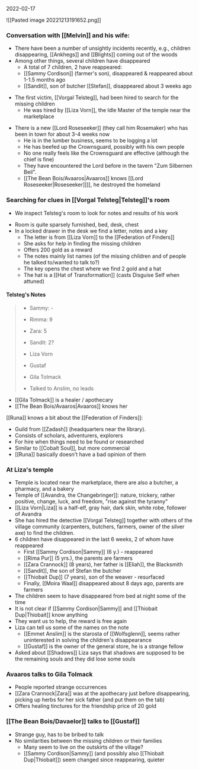 2022-02-17

![[Pasted image 20221213191652.png]]


### Conversation with [[Melvin]] and his wife:
- There have been a number of unsightly incidents recently, e.g., children disappearing, [[Ankhegs]] and [[Blights]] coming out of the woods
- Among other things, several children have disappeared
	* A total of 7 children, 2 have reappeared: 
	* [[Sammy Cordison]] (farmer's son), disappeared & reappeared about 1-1.5 months ago
	* [[Sandit]], son of butcher [[Stefan]], disappeared about 3 weeks ago
* The first victim, [[Vorgal Telsteg]], had been hired to search for the missing children
	* He was hired by [[Liza Vorn]], the Idle Master of the temple near the marketplace
- There is a new [[Lord Roseseeker]] (they call him Rosemaker) who has been in town for about 3-4 weeks now
	* He is in the lumber business, seems to be logging a lot
	* He has beefed up the Crownsguard, possibly with his own people
	* No one really feels like the Crownsguard are effective (although the chief is fine)
	* They have encountered the Lord before in the tavern "Zum Silbernen Beil".
	* [[The Bean Bois/Avaaros|Avaaros]] knows [[Lord Roseseeker|Roseseeker]]]], he destroyed the homeland

### Searching for clues in [[Vorgal Telsteg|Telsteg]]'s room
* We inspect Telsteg's room to look for notes and results of his work
- Room is quite sparsely furnished, bed, desk, chest
- In a locked drawer in the desk we find a letter, notes and a key
	- The letter is from [[Liza Vorn]] to the [[Federation of Finders]]
	- She asks for help in finding the missing children
	- Offers 200 gold as a reward
	- The notes mainly list names (of the missing children and of people he talked to/wanted to talk to?) 
	- The key opens the chest where we find 2 gold and a hat
	- The hat is a [[Hat of Transformation]] (casts Disguise Self when attuned)

#### Telsteg's Notes
> * Sammy: -
>* Rimma: 9
>* Zara: 5
>* Sandit: 2?
>
>* Liza Vorn
>* Gustaf
>* Gila Tolmack
>* Talked to Anslim, no leads

* [[Gila Tolmack]] is a healer / apothecary
* [[The Bean Bois/Avaaros|Avaaros]] knows her

[[Runa]] knows a bit about the [[Federation of Finders]]:
- Guild from [[Zadash]] (headquarters near the library).
- Consists of scholars, adventurers, explorers
- For hire when things need to be found or researched
- Similar to [[Cobalt Soul]], but more commercial
- [[Runa]] basically doesn't have a bad opinion of them

### At Liza's temple
- Temple is located near the marketplace, there are also a butcher, a pharmacy, and a bakery
- Temple of [[Avandra, the Changebringer]]: nature, trickery, rather positive, change, luck, and freedom, "rise against the tyranny"
- [[Liza Vorn|Liza]] is a half-elf, gray hair, dark skin, white robe, follower of Avandra
- She has hired the detective [[Vorgal Telsteg]] together with others of the village community (carpenters, butchers, farmers, owner of the silver axe) to find the children.
- 6 children have disappeared in the last 6 weeks, 2 of whom have reappeared
	- First [[Sammy Cordison|Sammy]] (6 y.) - reappeared
	- [[Rima Pur]] (5 yrs.), the parents are farmers
	- [[Zara Crannock]] (8 years), her father is [[Eliah]], the Blacksmith
	- [[Sandit]], the son of Stefan the butcher
	- [[Thiobait Dup]] (7 years), son of the weaver - resurfaced
	- Finally, [[Moira Waal]] disappeared about 8 days ago, parents are farmers
- The children seem to have disappeared from bed at night some of the time
- It is not clear if [[Sammy Cordison|Sammy]] and [[Thiobait Dup|Thiobait]] know anything
- They want us to help, the reward is free again
- Liza can tell us some of the names on the note
	- [[Emmet Anslim]] is the starosta of [[Wolfsglenn]], seems rather uninterested in solving the children's disappearance
	- [[Gustaf]] is the owner of the general store, he is a strange fellow
- Asked about [[Shadows]] Liza says that shadows are supposed to be the remaining souls and they did lose some souls

### Avaaros talks to Gila Tolmack
- People reported strange occurrences
- [[Zara Crannock|Zara]] was at the apothecary just before disappearing, picking up herbs for her sick father (and put them on the tab)
- Offers healing tinctures for the friendship price of 20 gold

### [[The Bean Bois/Davaelor]] talks to [[Gustaf]]
- Strange guy, has to be bribed to talk
- No similarities between the missing children or their families
	- Many seem to live on the outskirts of the village?
	- [[Sammy Cordison|Sammy]] (and possibly also [[Thiobait Dup|Thiobait]]) seem changed since reappearing, quieter



